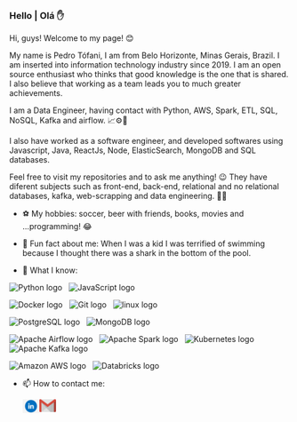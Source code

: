 ### Hello | Olá ✋

Hi, guys! Welcome to my page! :blush:

My name is Pedro Tófani, I am from Belo Horizonte, Minas Gerais, Brazil. I am inserted into information technology industry since 2019. I am an open source enthusiast who thinks that good knowledge is the one that is shared. I also believe that working as a team leads you to much greater achievements. 

I am a Data Engineer, having contact with Python, AWS, Spark, ETL, SQL, NoSQL, Kafka and airflow. 📈⚙️🔗

I also have worked as a software engineer, and developed softwares using Javascript, Java, ReactJs, Node, ElasticSearch, MongoDB and SQL databases.

Feel free to visit my repositories and to ask me anything! :wink: They have diferent subjects such as front-end, back-end, relational and no relational databases, kafka, web-scrapping and data engineering. 👨‍💻

- ⚽ My hobbies: soccer, beer with friends, books, movies and ...programming! :joy:

- 🦈 Fun fact about me: When I was a kid I was terrified of swimming because I thought there was a shark in the bottom of the pool.

- 🔎 What I know:

<img src="https://img.shields.io/badge/Python-282C34?logo=python" alt="Python logo" title="Python" height="25" /> &nbsp;
<img src="https://img.shields.io/badge/JavaScript-282C34?logo=javascript&logoColor=F7DF1E" alt="JavaScript logo" title="JavaScript" height="25" /> &nbsp;

<img src="https://img.shields.io/badge/Docker-282C34?logo=docker" alt="Docker logo" title="Docker" height="25" /> &nbsp;
<img src="https://img.shields.io/badge/Git-282C34?logo=git" alt="Git logo" title="Git" height="25" /> &nbsp;
<img src="https://img.shields.io/badge/linux-282C34?logo=linux" alt="linux logo" title="linux" height="25" /> &nbsp;

<img src="https://img.shields.io/badge/SQL-282C34?logo=PostgreSQL" alt="PostgreSQL logo" title="PostgreSQL" height="25" /> &nbsp;
<img src="https://img.shields.io/badge/NoSQL-282C34?logo=MongoDB" alt="MongoDB logo" title="MongoDB" height="25" /> &nbsp;

<img src="https://img.shields.io/badge/Apache Airflow-282C34?logo=Apache Airflow&logoColor=F7DF1E" alt="Apache Airflow logo" title="Apache Airflow" height="25" /> &nbsp;
<img src="https://img.shields.io/badge/Apache Spark-282C34?logo=Apache Spark&logoColor=fc4e03" alt="Apache Spark logo" title="Apache Spark" height="25" /> &nbsp;
<img src="https://img.shields.io/badge/Kubernetes-282C34?logo=Kubernetes" alt="Kubernetes logo" title="Kubernetes" height="25" /> &nbsp;
<img src="https://img.shields.io/badge/Kafka-282C34?logo=Apache Kafka&logoColor=050005" alt="Apache Kafka logo" title="Apache Kafka" height="25" /> &nbsp;

<img src="https://img.shields.io/badge/AWS-282C34?logo=Amazon AWS&logoColor=fc4e03" alt="Amazon AWS logo" title="Amazon AWS" height="25" /> &nbsp;
<img src="https://img.shields.io/badge/Databricks-282C34?logo=Databricks" alt="Databricks logo" title="Databricks" height="25" /> &nbsp;


- 📫 How to contact me:

  <a href="https://www.linkedin.com/in/pedro-henrique-tofani-ferreira/">
    <img align="left" alt="PedroLinkedIn" width="30px" src="https://raw.githubusercontent.com/PHTF92/PHTF92/master/images/linkedIn.png" />
  </a>
  <a href="mailto:ph.tofani@gmail.com">
    <img align="left" alt="PedroGmail" width="30px" src="https://raw.githubusercontent.com/PHTF92/PHTF92/master/images/gmail.png" />
  </a>

